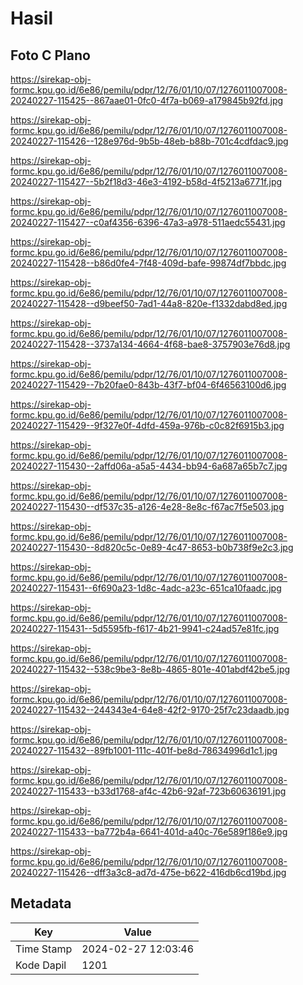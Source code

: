 # Hasil

## Foto C Plano

https://sirekap-obj-formc.kpu.go.id/6e86/pemilu/pdpr/12/76/01/10/07/1276011007008-20240227-115425--867aae01-0fc0-4f7a-b069-a179845b92fd.jpg

https://sirekap-obj-formc.kpu.go.id/6e86/pemilu/pdpr/12/76/01/10/07/1276011007008-20240227-115426--128e976d-9b5b-48eb-b88b-701c4cdfdac9.jpg

https://sirekap-obj-formc.kpu.go.id/6e86/pemilu/pdpr/12/76/01/10/07/1276011007008-20240227-115427--5b2f18d3-46e3-4192-b58d-4f5213a6771f.jpg

https://sirekap-obj-formc.kpu.go.id/6e86/pemilu/pdpr/12/76/01/10/07/1276011007008-20240227-115427--c0af4356-6396-47a3-a978-511aedc55431.jpg

https://sirekap-obj-formc.kpu.go.id/6e86/pemilu/pdpr/12/76/01/10/07/1276011007008-20240227-115428--b86d0fe4-7f48-409d-bafe-99874df7bbdc.jpg

https://sirekap-obj-formc.kpu.go.id/6e86/pemilu/pdpr/12/76/01/10/07/1276011007008-20240227-115428--d9beef50-7ad1-44a8-820e-f1332dabd8ed.jpg

https://sirekap-obj-formc.kpu.go.id/6e86/pemilu/pdpr/12/76/01/10/07/1276011007008-20240227-115428--3737a134-4664-4f68-bae8-3757903e76d8.jpg

https://sirekap-obj-formc.kpu.go.id/6e86/pemilu/pdpr/12/76/01/10/07/1276011007008-20240227-115429--7b20fae0-843b-43f7-bf04-6f46563100d6.jpg

https://sirekap-obj-formc.kpu.go.id/6e86/pemilu/pdpr/12/76/01/10/07/1276011007008-20240227-115429--9f327e0f-4dfd-459a-976b-c0c82f6915b3.jpg

https://sirekap-obj-formc.kpu.go.id/6e86/pemilu/pdpr/12/76/01/10/07/1276011007008-20240227-115430--2affd06a-a5a5-4434-bb94-6a687a65b7c7.jpg

https://sirekap-obj-formc.kpu.go.id/6e86/pemilu/pdpr/12/76/01/10/07/1276011007008-20240227-115430--df537c35-a126-4e28-8e8c-f67ac7f5e503.jpg

https://sirekap-obj-formc.kpu.go.id/6e86/pemilu/pdpr/12/76/01/10/07/1276011007008-20240227-115430--8d820c5c-0e89-4c47-8653-b0b738f9e2c3.jpg

https://sirekap-obj-formc.kpu.go.id/6e86/pemilu/pdpr/12/76/01/10/07/1276011007008-20240227-115431--6f690a23-1d8c-4adc-a23c-651ca10faadc.jpg

https://sirekap-obj-formc.kpu.go.id/6e86/pemilu/pdpr/12/76/01/10/07/1276011007008-20240227-115431--5d5595fb-f617-4b21-9941-c24ad57e81fc.jpg

https://sirekap-obj-formc.kpu.go.id/6e86/pemilu/pdpr/12/76/01/10/07/1276011007008-20240227-115432--538c9be3-8e8b-4865-801e-401abdf42be5.jpg

https://sirekap-obj-formc.kpu.go.id/6e86/pemilu/pdpr/12/76/01/10/07/1276011007008-20240227-115432--244343e4-64e8-42f2-9170-25f7c23daadb.jpg

https://sirekap-obj-formc.kpu.go.id/6e86/pemilu/pdpr/12/76/01/10/07/1276011007008-20240227-115432--89fb1001-111c-401f-be8d-78634996d1c1.jpg

https://sirekap-obj-formc.kpu.go.id/6e86/pemilu/pdpr/12/76/01/10/07/1276011007008-20240227-115433--b33d1768-af4c-42b6-92af-723b60636191.jpg

https://sirekap-obj-formc.kpu.go.id/6e86/pemilu/pdpr/12/76/01/10/07/1276011007008-20240227-115433--ba772b4a-6641-401d-a40c-76e589f186e9.jpg

https://sirekap-obj-formc.kpu.go.id/6e86/pemilu/pdpr/12/76/01/10/07/1276011007008-20240227-115426--dff3a3c8-ad7d-475e-b622-416db6cd19bd.jpg


## Metadata

| Key        | Value               |
| ---------- | ------------------- |
| Time Stamp | 2024-02-27 12:03:46 |
| Kode Dapil | 1201                |



